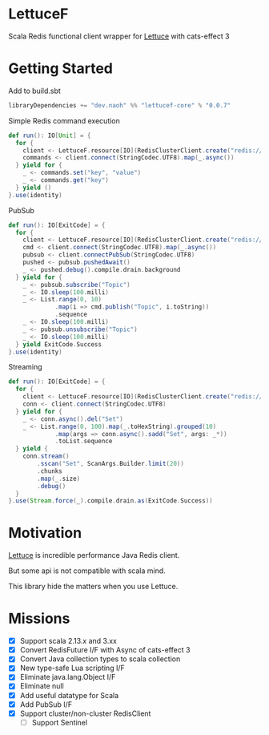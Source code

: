 # LettuceF

Scala Redis functional client wrapper for [Lettuce](https://github.com/lettuce-io/lettuce-core) with cats-effect 3


# Getting Started
Add to build.sbt
```scala
libraryDependencies += "dev.naoh" %% "lettucef-core" % "0.0.7"
```

Simple Redis command execution
```scala
def run(): IO[Unit] = {
  for {
    client <- LettuceF.resource[IO](RedisClusterClient.create("redis://127.0.0.1:7000"))
    commands <- client.connect(StringCodec.UTF8).map(_.async())
  } yield for {
    _ <- commands.set("key", "value")
    _ <- commands.get("key")
  } yield ()
}.use(identity)
```

PubSub
```scala
def run(): IO[ExitCode] = {
  for {
    client <- LettuceF.resource[IO](RedisClusterClient.create("redis://127.0.0.1:7000"))
    cmd <- client.connect(StringCodec.UTF8).map(_.async())
    pubsub <- client.connectPubSub(StringCodec.UTF8)
    pushed <- pubsub.pushedAwait()
    _ <- pushed.debug().compile.drain.background
  } yield for {
    _ <- pubsub.subscribe("Topic")
    _ <- IO.sleep(100.milli)
    _ <- List.range(0, 10)
             .map(i => cmd.publish("Topic", i.toString))
             .sequence
    _ <- IO.sleep(100.milli)
    _ <- pubsub.unsubscribe("Topic")
    _ <- IO.sleep(100.milli)
  } yield ExitCode.Success
}.use(identity)
```

Streaming
```scala
def run(): IO[ExitCode] = {
  for {
    client <- LettuceF.resource[IO](RedisClusterClient.create("redis://127.0.0.1:7000"))
    conn <- client.connect(StringCodec.UTF8)
  } yield for {
    _ <- conn.async().del("Set")
    _ <- List.range(0, 100).map(_.toHexString).grouped(10)
             .map(args => conn.async().sadd("Set", args: _*))
             .toList.sequence
  } yield {
    conn.stream()
        .sscan("Set", ScanArgs.Builder.limit(20))
        .chunks
        .map(_.size)
        .debug()
  }
}.use(Stream.force(_).compile.drain.as(ExitCode.Success))
```



# Motivation
[Lettuce](https://github.com/lettuce-io/lettuce-core) is incredible performance Java Redis client.

But some api is not compatible with scala mind.

This library hide the matters when you use Lettuce.


# Missions
- [x] Support scala 2.13.x and 3.xx
- [x] Convert RedisFuture I/F with Async of cats-effect 3
- [x] Convert Java collection types to scala collection
- [x] New type-safe Lua scripting I/F
- [x] Eliminate java.lang.Object I/F
- [x] Eliminate null
- [x] Add useful datatype for Scala
- [x] Add PubSub I/F
- [x] Support cluster/non-cluster RedisClient
  - [ ] Support Sentinel